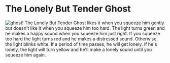 # The Lonely But Tender Ghost
![ghost!](http://nicole.pizza/itp/wp-content/uploads/2015/09/IMG_0272.jpg)
The Lonely But Tender Ghost likes it when you squeeze him gently but doesn't like it when you squeeze him too hard.  The light turns green and he makes a happy sound when you squeeze him just right. If you squeeze too hard the light turns red and he makes a distressed sound.   Otherwise, the light blinks white.  If a period of time passes, he will get lonely.  If he's lonely, the light will turn yellow and he'll make a lonely sound until you squeeze him again.
